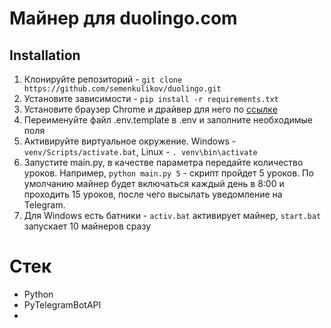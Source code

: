 # Майнер для duolingo.com

## Installation
1. Клонируйте репозиторий - `git clone https://github.com/semenkulikov/duolingo.git`
2. Установите зависимости - `pip install -r requirements.txt`
3. Установите браузер Chrome и драйвер для него по [ссылке](https://googlechromelabs.github.io/chrome-for-testing/)
4. Переименуйте файл .env.template в .env и заполните необходимые поля
5. Активируйте виртуальное окружение. Windows - `venv/Scripts/activate.bat`, Linux - `. venv\bin\activate`
6. Запустите main.py, в качестве параметра передайте количество уроков. Например, `python main.py 5` - скрипт пройдет 5 уроков. По умолчанию майнер будет включаться каждый день в 8:00 и проходить 15 уроков, после чего высылать уведомление на Telegram.
7. Для Windows есть батники - `activ.bat` активирует майнер, `start.bat` запускает 10 майнеров сразу


# Стек
* Python
* PyTelegramBotAPI
* 
